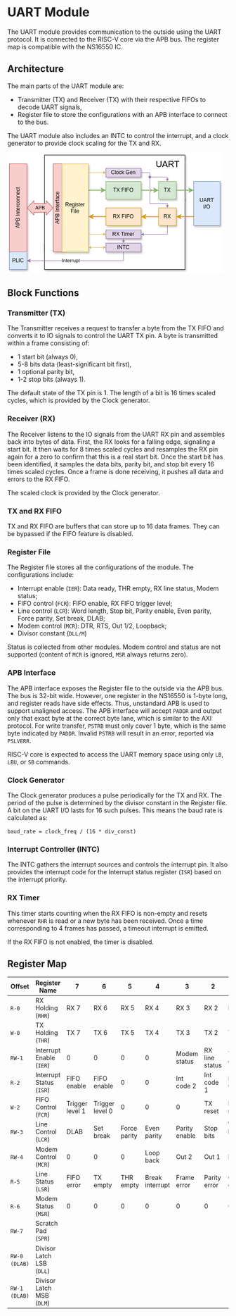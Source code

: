 # UART Module
The UART module provides communication to the outside using the UART protocol.
It is connected to the RISC-V core via the APB bus.
The register map is compatible with the NS16550 IC.

## Architecture
The main parts of the UART module are:
- Transmitter (TX) and Receiver (TX) with their respective FIFOs to decode UART signals,
- Register file to store the configurations with an APB interface to connect to the bus.

The UART module also includes an INTC to control the interrupt, and a clock generator
to provide clock scaling for the TX and RX.

![](images/uart.png)

## Block Functions
### Transmitter (TX)
The Transmitter receives a request to transfer a byte from the TX FIFO and converts it to
IO signals to control the UART TX pin. A byte is transmitted within a frame consisting of:
- 1 start bit (always 0),
- 5-8 bits data (least-significant bit first),
- 1 optional parity bit,
- 1-2 stop bits (always 1).

The default state of the TX pin is 1. The length of a bit is 16 times scaled cycles,
which is provided by the Clock generator.

### Receiver (RX)
The Receiver listens to the IO signals from the UART RX pin and assembles back into bytes of data.
First, the RX looks for a falling edge, signaling a start bit.
It then waits for 8 times scaled cycles and resamples the RX pin again for a zero to confirm that this is a real start bit.
Once the start bit has been identified, it samples the data bits, parity bit, and stop bit every 16 times scaled cycles.
Once a frame is done receiving, it pushes all data and errors to the RX FIFO.

The scaled clock is provided by the Clock generator.

### TX and RX FIFO
TX and RX FIFO are buffers that can store up to 16 data frames. They can be bypassed if the FIFO feature is disabled.

### Register File
The Register file stores all the configurations of the module. The configurations include:
- Interrupt enable (`IER`): Data ready, THR empty, RX line status, Modem status;
- FIFO control (`FCR`): FIFO enable, RX FIFO trigger level;
- Line control (`LCR`): Word length, Stop bit, Parity enable, Even parity, Force parity, Set break, DLAB;
- Modem control (`MCR`): DTR, RTS, Out 1/2, Loopback;
- Divisor constant (`DLL/M`)

Status is collected from other modules. Modem control and status are not supported
(content of `MCR` is ignored, `MSR` always returns zero).

### APB Interface
The APB interface exposes the Register file to the outside via the APB bus. The bus is 32-bit wide.
However, one register in the NS16550 is 1-byte long, and register reads have side effects.
Thus, unstandard APB is used to support unaligned access.
The APB interface will accept `PADDR` and output only that exact byte at the correct byte lane, which is similar to the AXI protocol.
For write transfer, `PSTRB` must only cover 1 byte, which is the same byte indicated by `PADDR`.
Invalid `PSTRB` will result in an error, reported via `PSLVERR`.

RISC-V core is expected to access the UART memory space using only `LB`, `LBU`, or `SB` commands.

### Clock Generator
The Clock generator produces a pulse periodically for the TX and RX.
The period of the pulse is determined by the divisor constant in the Register file.
A bit on the UART I/O lasts for 16 such pulses.
This means the baud rate is calculated as:
```
baud_rate = clock_freq / (16 * div_const)
```

### Interrupt Controller (INTC)
The INTC gathers the interrupt sources and controls the interrupt pin.
It also provides the interrupt code for the Interrupt status register (`ISR`)
based on the interrupt priority.

### RX Timer
This timer starts counting when the RX FIFO is non-empty and resets whenever
`RHR` is read or a new byte has been received. Once a time corresponding to 4 frames has passed,
a timeout interrupt is emitted.

If the RX FIFO is not enabled, the timer is disabled.

## Register Map
| Offset         | Register Name              | 7                 | 6                 | 5                | 4                 | 3                 | 2                 | 1                 | 0                 |
|----------------|----------------------------|-------------------|-------------------|------------------|-------------------|-------------------|-------------------|-------------------|-------------------|
| `R-0`          | RX Holding (`RHR`)         | RX 7              | RX 6              | RX 5             | RX 4              | RX 3              | RX 2              | RX 1              | RX 0              |
| `W-0`          | TX Holding (`THR`)         | TX 7              | TX 6              | TX 5             | TX 4              | TX 3              | TX 2              | TX 1              | TX 0              |
| `RW-1`         | Interrupt Enable (`IER`)   | 0                 | 0                 | 0                | 0                 | Modem status      | RX line status    | THR empty         | Data ready        |
| `R-2`          | Interrupt Status (`ISR`)   | FIFO enable       | FIFO enable       | 0                | 0                 | Int code 2        | Int code 1        | Int code 0        | Int status        |
| `W-2`          | FIFO Control (`FCR`)       | Trigger level 1   | Trigger level 0   | 0                | 0                 | 0                 | TX reset          | RX reset          | FIFO enable       |
| `RW-3`         | Line Control (`LCR`)       | DLAB              | Set break         | Force parity     | Even parity       | Parity enable     | Stop bits         | Word length 1     | Word length 0     |
| `RW-4`         | Modem Control (`MCR`)      | 0                 | 0                 | 0                | Loop back         | Out 2             | Out 1             | RTS               | DTR               |
| `R-5`          | Line Status (`LSR`)        | FIFO error        | TX empty          | THR empty        | Break interrupt   | Frame error       | Parity error      | Overrun error     | Data ready        |
| `R-6`          | Modem Status (`MSR`)       | 0                 | 0                 | 0                | 0                 | 0                 | 0                 | 0                 | 0                 |
| `RW-7`         | Scratch Pad (`SPR`)        |                   |                   |                  |                   |                   |                   |                   |                   |
| `RW-0` `(DLAB)`| Divisor Latch LSB (`DLL`)  |                   |                   |                  |                   |                   |                   |                   |                   |
| `RW-1` `(DLAB)`| Divisor Latch MSB (`DLM`)  |                   |                   |                  |                   |                   |                   |                   |                   |
